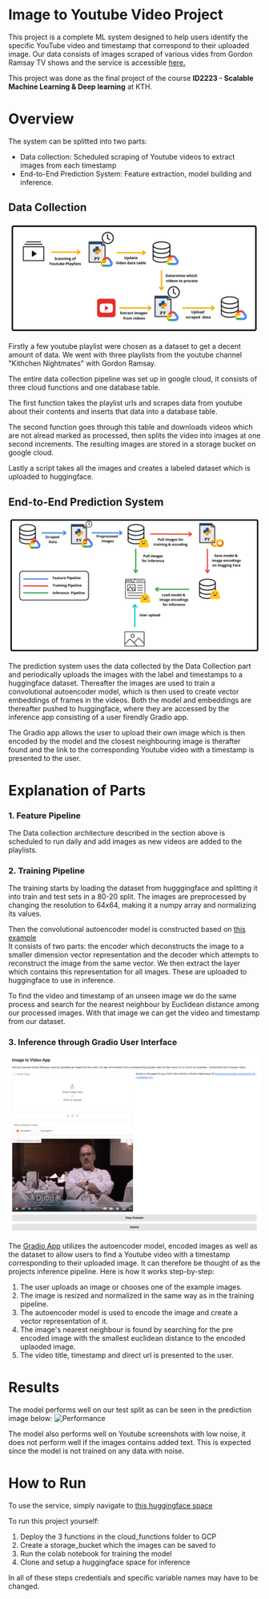 # Image to Youtube Video Project
This project is a complete ML system designed to help users identify the specific YouTube video and timestamp that correspond to their uploaded image. 
Our data consists of images scraped of various vides from Gordon Ramsay TV shows and the service is accessible [here.](https://huggingface.co/spaces/eybro/image_video_timestamp)

This project was done as the final project of the course **ID2223 - Scalable Machine Learning & Deep learning** at KTH.
# Overview

The system can be splitted into two parts:
* Data collection: Scheduled scraping of Youtube videos to extract images from each timestamp
* End-to-End Prediction System: Feature extraction, model building and inference.

## **Data Collection**
![Architecture of Data collection](report_images/Data.png)

Firstly a few youtube playlist were chosen as a dataset to get a decent amount of data.
We went with three playlists from the youtube channel "Kithchen Nightmates" with
Gordon Ramsay.

The entire data collection pipeline was set up in google cloud, it consists of three cloud
functions and one database table.

The first function takes the playlist urls  and scrapes data from youtube about their contents
and inserts that data into a database table.

The second function goes through this table and downloads videos which are not alread
marked as processed, then splits the video into images at one second increments. The resulting
images are stored in a storage bucket on google cloud.

Lastly a script takes all the images and creates a labeled dataset which is uploaded to huggingface.


## **End-to-End Prediction System**
![Architecture of ML system](report_images/ML.png)

The prediction system uses the data collected by the Data Collection part and periodically uploads the images with the label and timestamps to a huggingface dataset. Thereafter the images are used to train a convolutional autoencoder model, which is then used to create vector embeddings of frames in the videos. Both the model and embeddings are thereafter pushed to huggingface, where they are accessed by the inference app consisting of a user firendly Gradio app. 

The Gradio app allows the user to upload their own image which is then encoded by the model and the closest neighbouring image is therafter found and the link to the corresponding Youtube video with a timestamp is presented to the user. 

# Explanation of Parts
### 1. Feature Pipeline
The Data collection architecture described in the section above is scheduled to run daily and add images as new videos are added to the playlists.

### 2. Training Pipeline

The training starts by  loading the dataset from hugggingface and splitting it into
train and test sets in a 80-20 split. The images are preprocessed by changing the resolution
to 64x64, making it a numpy array and normalizing its values.

Then the convolutional autoencoder model is constructed based on [this example](https://keras.io/examples/vision/autoencoder/)\
It consists of two parts: the encoder which deconstructs the image to a smaller dimension vector representation and the decoder which attempts 
to reconstruct the image from the same vector.
We then extract the layer which contains this representation for all images. These are uploaded to huggingface to use in inference.

To find the video and timestamp of an unseen image we do the same process and search for the 
nearest neighbour by Euclidean distance among our processed images. With that image we can get the video and 
timestamp from our dataset.
### 3. Inference through Gradio User Interface
![Gradio App](report_images/Gradio.png)

The [Gradio App](https://huggingface.co/spaces/eybro/image_video_timestamp) utilizes the autoencoder model, encoded images as well as the dataset to allow users to find a Youtube video with a timestamp corresponding to their uploaded image. It can therefore be thought of as the projects inference pipeline. Here is how it works step-by-step:
1. The user uploads an image or chooses one of the example images.
2. The image is resized and normalized in the same way as in the training pipeline.
3. The autoencoder model is used to encode the image and create a vector representation of it.
4. The image's nearest neighbour is found by searching for the pre encoded image with the smallest euclidean distance to the encoded uplaoded image.
5. The video title, timestamp and direct url is presented to the user.

# Results

The model performs well on our test split as can be seen in the prediction image below:
![Performance](report_images/autoencoder_result)

The model also performs well on Youtube screenshots with low noise, it does not perform well if the images contains added text. This is expected since the model is not trained on any data with noise. 

# How to Run
To use the service, simply navigate to [this huggingface space](https://huggingface.co/spaces/eybro/image_video_timestamp)

To run this project yourself:
1. Deploy the 3 functions in the cloud_functions folder to GCP
2. Create a storage_bucket which the images can be saved to 
3. Run the colab notebook for training the model
4. Clone and setup a huggingface space for inference

In all of these steps credentials and specific variable names may have to be changed.
